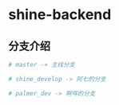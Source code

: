 # shine-backend

## 分支介绍
``` bash
# master -> 主线分支

# shine_develop -> 阿七的分支

# palmer_dev -> 啊咩的分支
```
